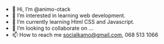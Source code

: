 - 👋 Hi, I’m @animo-otack
- 👀 I’m interested in learning web development.
- 🌱 I’m currently learning Html CSS and Javascript.
- 💞️ I’m looking to collaborate on ...
- 📫 How to reach me socialkamo@gmail.com, 068 513 1066

<!---
animo-otack/animo-otack is a ✨ special ✨ repository because its `README.md` (this file) appears on your GitHub profile.
You can click the Preview link to take a look at your changes.
--->
